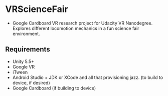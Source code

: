 # VRScienceFair

* Google Cardboard VR research project for Udacity VR Nanodegree. Explores different locomotion mechanics in a fun science fair environment.

## Requirements
* Unity 5.5+
* Google VR
* iTween
* Android Studio + JDK or XCode and all that provisioning jazz. (to build to device, if desired) 
* Google Cardboard (if building to device)
